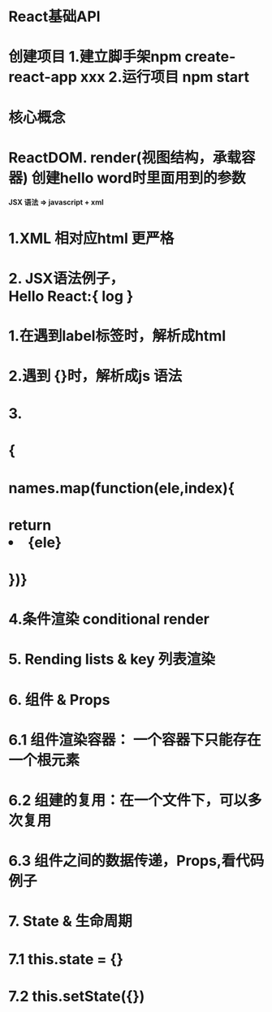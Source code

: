 # React基础API 
# 创建项目 1.建立脚手架npm create-react-app xxx    2.运行项目 npm start
# 
# 核心概念
# ReactDOM. render(视图结构，承载容器)    创建hello word时里面用到的参数
#### JSX 语法  => javascript + xml

# 1.XML 相对应html 更严格
# 2. JSX语法例子，<div>Hello React:{ log }</div>
# 1.在遇到label标签时，解析成html 
# 2.遇到 {}时，解析成js 语法
# 3.<ul>
#         {
#            names.map(function(ele,index){
#                return <li>{ele}</li>
#          })}
#  </ul>
# 4.条件渲染 conditional render
# 5. Rending lists  & key 列表渲染

# 6. 组件 & Props
# 6.1 组件渲染容器： 一个容器下只能存在一个根元素
# 6.2 组建的复用：在一个文件下，可以多次复用
# 6.3 组件之间的数据传递，Props,看代码例子

# 7. State & 生命周期
# 7.1 this.state = {}
# 7.2 this.setState({})
